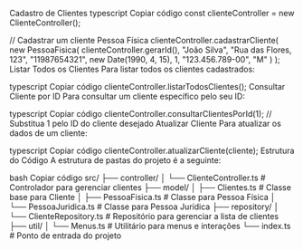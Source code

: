 Cadastro de Clientes
typescript
Copiar código
const clienteController = new ClienteController();

// Cadastrar um cliente Pessoa Física
clienteController.cadastrarCliente(
  new PessoaFisica(
    clienteController.gerarId(),
    "João Silva",
    "Rua das Flores, 123",
    "11987654321",
    new Date(1990, 4, 15),
    1,
    "123.456.789-00",
    "M"
  )
);
Listar Todos os Clientes
Para listar todos os clientes cadastrados:

typescript
Copiar código
clienteController.listarTodosClientes();
Consultar Cliente por ID
Para consultar um cliente específico pelo seu ID:

typescript
Copiar código
clienteController.consultarClientesPorId(1); // Substitua 1 pelo ID do cliente desejado
Atualizar Cliente
Para atualizar os dados de um cliente:

typescript
Copiar código
clienteController.atualizarCliente(cliente);
Estrutura do Código
A estrutura de pastas do projeto é a seguinte:

bash
Copiar código
src/
├── controller/
│   └── ClienteController.ts  # Controlador para gerenciar clientes
├── model/
│   ├── Clientes.ts           # Classe base para Cliente
│   ├── PessoaFisica.ts       # Classe para Pessoa Física
│   └── PessoaJuridica.ts     # Classe para Pessoa Jurídica
├── repository/
│   └── ClienteRepository.ts  # Repositório para gerenciar a lista de clientes
├── util/
│   └── Menus.ts              # Utilitário para menus e interações
└── index.ts                  # Ponto de entrada do projeto
